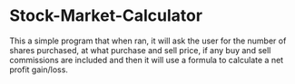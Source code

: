 # Stock-Market-Calculator
This a simple program that when ran, it will ask the user for the number of shares purchased, at what purchase and sell price, if any buy and sell commissions are included and then it will use a formula to calculate a net profit gain/loss.
